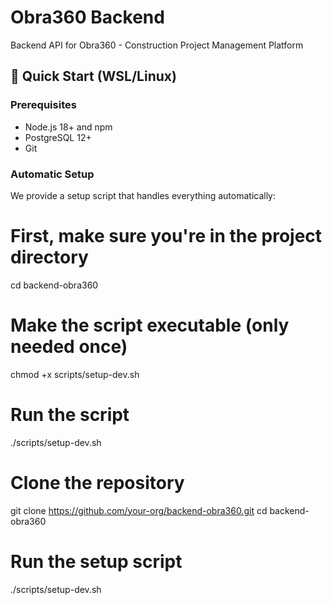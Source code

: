 # Obra360 Backend

Backend API for Obra360 - Construction Project Management Platform

## 🚀 Quick Start (WSL/Linux)

### Prerequisites
- Node.js 18+ and npm
- PostgreSQL 12+
- Git

### Automatic Setup

We provide a setup script that handles everything automatically:

# First, make sure you're in the project directory
cd backend-obra360

# Make the script executable (only needed once)
chmod +x scripts/setup-dev.sh

# Run the script
./scripts/setup-dev.sh

# Clone the repository
git clone https://github.com/your-org/backend-obra360.git
cd backend-obra360

# Run the setup script
./scripts/setup-dev.sh
